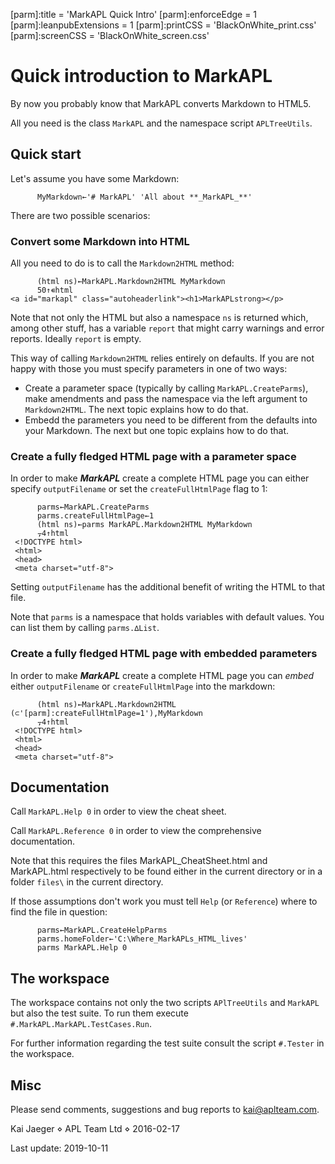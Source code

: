 [parm]:title             = 'MarkAPL Quick Intro'
[parm]:enforceEdge       = 1
[parm]:leanpubExtensions = 1
[parm]:printCSS          = 'BlackOnWhite_print.css'
[parm]:screenCSS         = 'BlackOnWhite_screen.css'



Quick introduction to MarkAPL
=============================

By now you probably know that MarkAPL converts Markdown to HTML5.

All you need is the class `MarkAPL` and the namespace script `APLTreeUtils`.


Quick start
----------


Let's assume you have some Markdown:

~~~
      MyMarkdown←'# MarkAPL' 'All about **_MarkAPL_**'
~~~

There are two possible scenarios:


### Convert some Markdown into HTML

All you need to do is to call the `Markdown2HTML` method:

~~~
      (html ns)←MarkAPL.Markdown2HTML MyMarkdown
      50↑∊html
<a id="markapl" class="autoheaderlink"><h1>MarkAPLstrong></p>
~~~

Note that not only the HTML but also a namespace `ns` is returned which, among other stuff, has a variable `report` that might carry warnings and error reports. Ideally `report` is empty.

This way of calling `Markdown2HTML` relies entirely on defaults. If you are not happy with those you must specify parameters in one of two ways:

* Create a parameter space (typically by calling `MarkAPL.CreateParms`), make amendments and pass the namespace via the left argument to `Markdown2HTML`. The next topic explains how to do that.
* Embedd the parameters you need to be different from the defaults into your Markdown. The next but one topic explains how to do that.


### Create a fully fledged HTML page with a parameter space

In order to make **_MarkAPL_** create a complete HTML page you can either specify `outputFilename` or set the `createFullHtmlPage` flag to 1:

~~~
      parms←MarkAPL.CreateParms
      parms.createFullHtmlPage←1
      (html ns)←parms MarkAPL.Markdown2HTML MyMarkdown
      ⍪4↑html
 <!DOCTYPE html>        
 <html>                 
 <head>                 
 <meta charset="utf-8"> 
~~~

Setting `outputFilename` has the additional benefit of writing the HTML to that file. 

Note that `parms` is a namespace that holds variables with default values. You can list them by calling `parms.∆List`.


### Create a fully fledged HTML page with embedded parameters

In order to make **_MarkAPL_** create a complete HTML page you can _embed_ either `outputFilename` or `createFullHtmlPage` into the markdown:

~~~
      (html ns)←MarkAPL.Markdown2HTML (⊂'[parm]:createFullHtmlPage=1'),MyMarkdown
      ⍪4↑html
 <!DOCTYPE html>        
 <html>                 
 <head>                 
 <meta charset="utf-8"> 
~~~


Documentation
------------

Call `MarkAPL.Help 0` in order to view the cheat sheet.

Call `MarkAPL.Reference 0` in order to view the comprehensive documentation.

Note that this requires the files MarkAPL_CheatSheet.html and MarkAPL.html respectively to be found either in the current directory or in a folder `files\` in the current directory.

If those assumptions don't work you must tell `Help` (or `Reference`) where to find the file in question:

~~~
      parms←MarkAPL.CreateHelpParms
      parms.homeFolder←'C:\Where_MarkAPLs_HTML_lives'
      parms MarkAPL.Help 0
~~~


The workspace
-------------

The workspace contains not only the two scripts `APlTreeUtils` and `MarkAPL` but also the test suite. To run them execute `#.MarkAPL.MarkAPL.TestCases.Run`. 

For further information regarding the test suite consult the script `#.Tester` in the workspace.


Misc
----

Please send comments, suggestions and bug reports to kai@aplteam.com.   

Kai Jaeger ⋄ APL Team Ltd ⋄ 2016-02-17

Last update: 2019-10-11